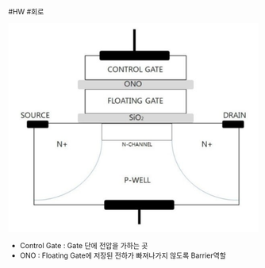 #HW #회로 

![Floating_Gate](Image/Floating_Gate.png)
- Control Gate : Gate 단에 전압을 가하는 곳
- ONO : Floating Gate에 저장된 전하가 빠져나가지 않도록 Barrier역할